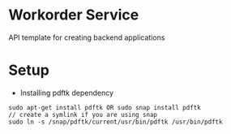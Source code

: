 # Workorder Service
API template for creating backend applications

# Setup
* Installing pdftk dependency
```
sudo apt-get install pdftk OR sudo snap install pdftk
// create a symlink if you are using snap
sudo ln -s /snap/pdftk/current/usr/bin/pdftk /usr/bin/pdftk
```	
